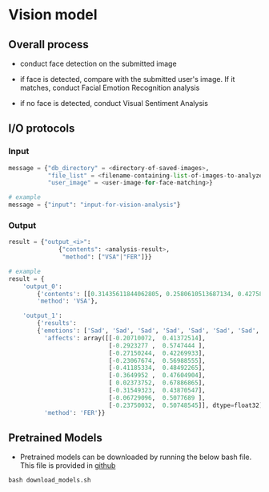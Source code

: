 # Vision model

## Overall process

* conduct face detection on the submitted image

* if face is detected, compare with the submitted user's image. If it matches, conduct Facial Emotion Recognition analysis

* if no face is detected, conduct Visual Sentiment Analysis

## I/O protocols

### Input

``` python
message = {"db_directory" = <directory-of-saved-images>,
           "file_list" = <filename-containing-list-of-images-to-analyze>,
           "user_image" = <user-image-for-face-matching>}

# example
message = {"input": "input-for-vision-analysis"}
```

### Output

``` python
result = {"output_<i>":
              {"contents": <analysis-result>,
               "method": ["VSA"|"FER"]}}

# example
result = {
    'output_0': 
        {'contents': [[0.31435611844062805, 0.2580610513687134, 0.42758283019065857]], 
        'method': 'VSA'}, 

    'output_1': 
    	{'results': 
        {'emotions': ['Sad', 'Sad', 'Sad', 'Sad', 'Sad', 'Sad', 'Sad', 'Sad', 'Sad', 'Sad'], 
          'affects': array([[-0.20710072,  0.41372514],
                            [-0.2923277 ,  0.5747444 ],
                            [-0.27150244,  0.42269933],
                            [-0.23067674,  0.56988555],
                            [-0.41185334,  0.48492265],
                            [-0.3649952 ,  0.47604904],
                            [ 0.02373752,  0.67886865],
                            [-0.31549323,  0.43870547],
                            [-0.06729096,  0.5077689 ],
                            [-0.23750032,  0.50748545]], dtype=float32)}, 
          'method': 'FER'}}
```

## Pretrained Models

* Pretrained models can be downloaded by running the below bash file. This file is provided in [github](https://github.com/fabiocarrara/visual-sentiment-analysis)

```shell
bash download_models.sh
```
